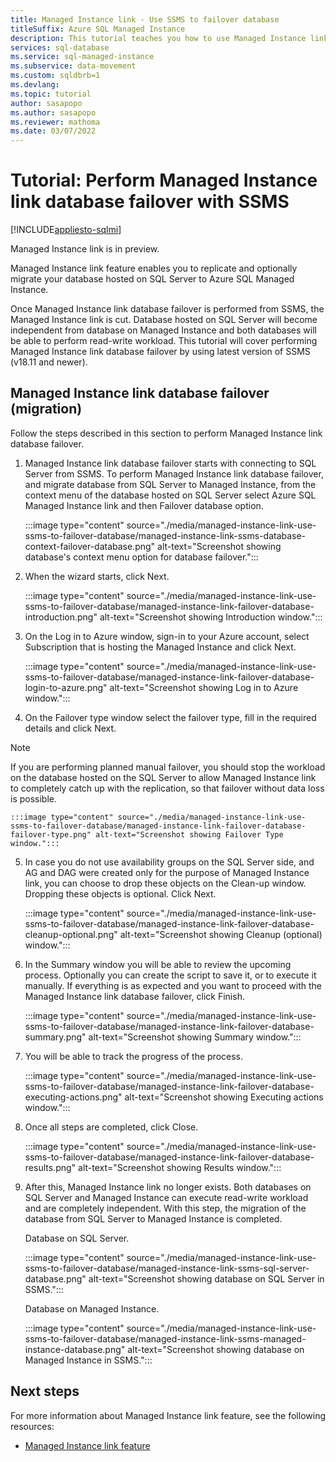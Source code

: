```yaml
---
title: Managed Instance link - Use SSMS to failover database 
titleSuffix: Azure SQL Managed Instance
description: This tutorial teaches you how to use Managed Instance link and SSMS to failover database from SQL Server to Azure SQL Managed Instance.
services: sql-database
ms.service: sql-managed-instance
ms.subservice: data-movement
ms.custom: sqldbrb=1
ms.devlang: 
ms.topic: tutorial
author: sasapopo
ms.author: sasapopo
ms.reviewer: mathoma
ms.date: 03/07/2022
---
```

# Tutorial: Perform Managed Instance link database failover with SSMS

[!INCLUDE[appliesto-sqlmi](../includes/appliesto-sqlmi.md)]

Managed Instance link is in preview.

Managed Instance link feature enables you to replicate and optionally migrate your database hosted on SQL Server to Azure SQL Managed Instance.

Once Managed Instance link database failover is performed from SSMS, the Managed Instance link is cut. Database hosted on SQL Server will become independent from database on Managed Instance and both databases will be able to perform read-write workload. This tutorial will cover performing Managed Instance link database failover by using latest version of SSMS (v18.11 and newer).

## Managed Instance link database failover (migration)

Follow the steps described in this section to perform Managed Instance link database failover.

1. Managed Instance link database failover starts with connecting to SQL Server from SSMS.
    To perform Managed Instance link database failover, and migrate database from SQL Server to Managed Instance, from the context menu of the database hosted on SQL Server select Azure SQL Managed Instance link and then Failover database option.

    :::image type="content" source="./media/managed-instance-link-use-ssms-to-failover-database/managed-instance-link-ssms-database-context-failover-database.png" alt-text="Screenshot showing database's context menu option for database failover.":::

2. When the wizard starts, click Next. 

    :::image type="content" source="./media/managed-instance-link-use-ssms-to-failover-database/managed-instance-link-failover-database-introduction.png" alt-text="Screenshot showing Introduction window.":::

3. On the Log in to Azure window, sign-in to your Azure account, select Subscription that is hosting the Managed Instance and click Next.

    :::image type="content" source="./media/managed-instance-link-use-ssms-to-failover-database/managed-instance-link-failover-database-login-to-azure.png" alt-text="Screenshot showing Log in to Azure window.":::

4. On the Failover type window select the failover type, fill in the required details and click Next.
> [!NOTE]
> If you are performing planned manual failover, you should stop the workload on the database hosted on the SQL Server to allow Managed Instance link to completely catch up with the replication, so that failover without data loss is possible.

    :::image type="content" source="./media/managed-instance-link-use-ssms-to-failover-database/managed-instance-link-failover-database-failover-type.png" alt-text="Screenshot showing Failover Type window.":::

5. In case you do not use availability groups on the SQL Server side, and AG and DAG were created only for the purpose of Managed Instance link, you can choose to drop these objects on the Clean-up window. Dropping these objects is optional. Click Next.

    :::image type="content" source="./media/managed-instance-link-use-ssms-to-failover-database/managed-instance-link-failover-database-cleanup-optional.png" alt-text="Screenshot showing Cleanup (optional) window.":::

6. In the Summary window you will be able to review the upcoming process. Optionally you can create the script to save it, or to execute it manually. If everything is as expected and you want to proceed with the Managed Instance link database failover, click Finish.

    :::image type="content" source="./media/managed-instance-link-use-ssms-to-failover-database/managed-instance-link-failover-database-summary.png" alt-text="Screenshot showing Summary window.":::

7. You will be able to track the progress of the process.

    :::image type="content" source="./media/managed-instance-link-use-ssms-to-failover-database/managed-instance-link-failover-database-executing-actions.png" alt-text="Screenshot showing Executing actions window.":::

8. Once all steps are completed, click Close.

    :::image type="content" source="./media/managed-instance-link-use-ssms-to-failover-database/managed-instance-link-failover-database-results.png" alt-text="Screenshot showing Results window.":::

9. After this, Managed Instance link no longer exists. Both databases on SQL Server and Managed Instance can execute read-write workload and are completely independent. 
    With this step, the migration of the database from SQL Server to Managed Instance is completed.

    Database on SQL Server.

    :::image type="content" source="./media/managed-instance-link-use-ssms-to-failover-database/managed-instance-link-ssms-sql-server-database.png" alt-text="Screenshot showing database on SQL Server in SSMS.":::

    Database on Managed Instance.

    :::image type="content" source="./media/managed-instance-link-use-ssms-to-failover-database/managed-instance-link-ssms-managed-instance-database.png" alt-text="Screenshot showing database on Managed Instance in SSMS.":::

## Next steps

For more information about Managed Instance link feature, see the following resources:

- [Managed Instance link feature](./link-feature.md)